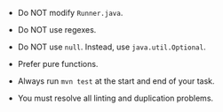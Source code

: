 - Do NOT modify `Runner.java`.
- Do NOT use regexes.
- Do NOT use `null`. Instead, use `java.util.Optional`.

- Prefer pure functions.

- Always run `mvn test` at the start and end of your task.

- You must resolve all linting and duplication problems.
